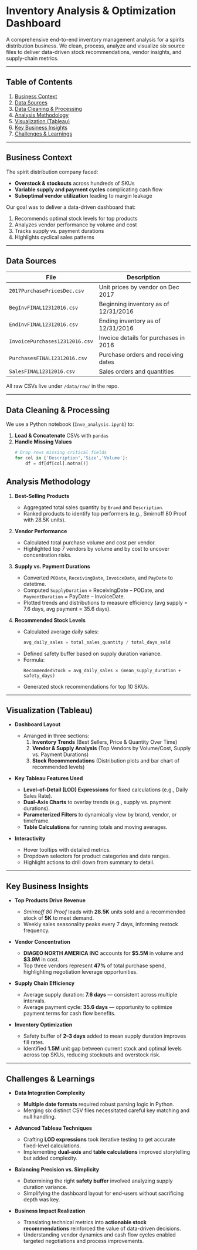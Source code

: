 # Inventory Analysis & Optimization Dashboard

A comprehensive end-to-end inventory management analysis for a spirits distribution business. We clean, process, analyze and visualize six source files to deliver data-driven stock recommendations, vendor insights, and supply-chain metrics.

---

## Table of Contents

1. [Business Context](#business-context)  
2. [Data Sources](#data-sources)  
3. [Data Cleaning & Processing](#data-cleaning--processing)  
4. [Analysis Methodology](#analysis-methodology)  
5. [Visualization (Tableau)](#visualization-tableau)  
6. [Key Business Insights](#key-business-insights)  
7. [Challenges & Learnings](#challenges--learnings) 

---

## Business Context

The spirit distribution company faced:
- **Overstock & stockouts** across hundreds of SKUs  
- **Variable supply and payment cycles** complicating cash flow  
- **Suboptimal vendor utilization** leading to margin leakage  

Our goal was to deliver a data-driven dashboard that:
1. Recommends optimal stock levels for top products  
2. Analyzes vendor performance by volume and cost  
3. Tracks supply vs. payment durations  
4. Highlights cyclical sales patterns

---

## Data Sources

| File                                | Description                                   |
|-------------------------------------|-----------------------------------------------|
| `2017PurchasePricesDec.csv`         | Unit prices by vendor on Dec 2017             |
| `BegInvFINAL12312016.csv`           | Beginning inventory as of 12/31/2016          |
| `EndInvFINAL12312016.csv`           | Ending inventory as of 12/31/2016             |
| `InvoicePurchases12312016.csv`      | Invoice details for purchases in 2016         |
| `PurchasesFINAL12312016.csv`        | Purchase orders and receiving dates           |
| `SalesFINAL12312016.csv`            | Sales orders and quantities                   |

All raw CSVs live under `/data/raw/` in the repo.

---

## Data Cleaning & Processing

We use a Python notebook (`Inve_analysis.ipynb`) to:

1. **Load & Concatenate** CSVs with `pandas`  
2. **Handle Missing Values**  
   ```python
   # Drop rows missing critical fields
   for col in ['Description','Size','Volume']:
       df = df[df[col].notna()]

## Analysis Methodology

1. **Best-Selling Products**  
   - Aggregated total sales quantity by `Brand` and `Description`.  
   - Ranked products to identify top performers (e.g., Smirnoff 80 Proof with 28.5K units).  

2. **Vendor Performance**  
   - Calculated total purchase volume and cost per vendor.  
   - Highlighted top 7 vendors by volume and by cost to uncover concentration risks.  

3. **Supply vs. Payment Durations**  
   - Converted `PODate`, `ReceivingDate`, `InvoiceDate`, and `PayDate` to datetime.  
   - Computed `SupplyDuration` = ReceivingDate – PODate, and `PaymentDuration` = PayDate – InvoiceDate.  
   - Plotted trends and distributions to measure efficiency (avg supply = 7.6 days, avg payment = 35.6 days).  

4. **Recommended Stock Levels**  
   - Calculated average daily sales:  
     ```python
     avg_daily_sales = total_sales_quantity / total_days_sold
     ```  
   - Defined safety buffer based on supply duration variance.  
   - Formula:  
     ```
     RecommendedStock = avg_daily_sales × (mean_supply_duration + safety_days)
     ```  
   - Generated stock recommendations for top 10 SKUs.

---

## Visualization (Tableau)

- **Dashboard Layout**  
  - Arranged in three sections:  
    1. **Inventory Trends** (Best Sellers, Price & Quantity Over Time)  
    2. **Vendor & Supply Analysis** (Top Vendors by Volume/Cost, Supply vs. Payment Durations)  
    3. **Stock Recommendations** (Distribution plots and bar chart of recommended levels)

- **Key Tableau Features Used**  
  - **Level-of-Detail (LOD) Expressions** for fixed calculations (e.g., Daily Sales Rate).  
  - **Dual-Axis Charts** to overlay trends (e.g., supply vs. payment durations).  
  - **Parameterized Filters** to dynamically view by brand, vendor, or timeframe.  
  - **Table Calculations** for running totals and moving averages.

- **Interactivity**  
  - Hover tooltips with detailed metrics.  
  - Dropdown selectors for product categories and date ranges.  
  - Highlight actions to drill down from summary to detail.

---

## Key Business Insights

- **Top Products Drive Revenue**  
  - *Smirnoff 80 Proof* leads with **28.5K** units sold and a recommended stock of **5K** to meet demand.  
  - Weekly sales seasonality peaks every 7 days, informing restock frequency.

- **Vendor Concentration**  
  - **DIAGEO NORTH AMERICA INC** accounts for **\$5.5M** in volume and **\$3.9M** in cost.  
  - Top three vendors represent **47%** of total purchase spend, highlighting negotiation leverage opportunities.

- **Supply Chain Efficiency**  
  - Average supply duration: **7.6 days** — consistent across multiple intervals.  
  - Average payment cycle: **35.6 days** — opportunity to optimize payment terms for cash flow benefits.

- **Inventory Optimization**  
  - Safety buffer of **2–3 days** added to mean supply duration improves fill rates.  
  - Identified **1.5M** unit gap between current stock and optimal levels across top SKUs, reducing stockouts and overstock risk.

---

## Challenges & Learnings

- **Data Integration Complexity**  
  - **Multiple date formats** required robust parsing logic in Python.  
  - Merging six distinct CSV files necessitated careful key matching and null handling.

- **Advanced Tableau Techniques**  
  - Crafting **LOD expressions** took iterative testing to get accurate fixed-level calculations.  
  - Implementing **dual-axis** and **table calculations** improved storytelling but added complexity.

- **Balancing Precision vs. Simplicity**  
  - Determining the right **safety buffer** involved analyzing supply duration variance.  
  - Simplifying the dashboard layout for end-users without sacrificing depth was key.

- **Business Impact Realization**  
  - Translating technical metrics into **actionable stock recommendations** reinforced the value of data-driven decisions.  
  - Understanding vendor dynamics and cash flow cycles enabled targeted negotiations and process improvements.






